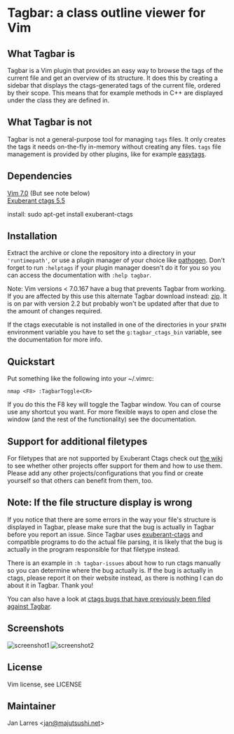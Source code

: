 # Tagbar: a class outline viewer for Vim

## What Tagbar is

Tagbar is a Vim plugin that provides an easy way to browse the tags of the
current file and get an overview of its structure. It does this by creating a
sidebar that displays the ctags-generated tags of the current file, ordered by
their scope. This means that for example methods in C++ are displayed under
the class they are defined in.

## What Tagbar is not

Tagbar is not a general-purpose tool for managing `tags` files. It only
creates the tags it needs on-the-fly in-memory without creating any files.
`tags` file management is provided by other plugins, like for example
[easytags](https://github.com/xolox/vim-easytags).

## Dependencies

[Vim 7.0](http://www.vim.org/) (But see note below)  
[Exuberant ctags 5.5](http://ctags.sourceforge.net/)

install: sudo apt-get install exuberant-ctags

## Installation

Extract the archive or clone the repository into a directory in your
`'runtimepath'`, or use a plugin manager of your choice like
[pathogen](https://github.com/tpope/vim-pathogen). Don't forget to run
`:helptags` if your plugin manager doesn't do it for you so you can access the
documentation with `:help tagbar`.

Note: Vim versions < 7.0.167 have a bug that prevents Tagbar from working. If
you are affected by this use this alternate Tagbar download instead:
[zip](https://github.com/majutsushi/tagbar/zipball/70fix). It is on par with
version 2.2 but probably won't be updated after that due to the amount of
changes required.

If the ctags executable is not installed in one of the directories in your
`$PATH` environment variable you have to set the `g:tagbar_ctags_bin`
variable, see the documentation for more info.

## Quickstart

Put something like the following into your ~/.vimrc:

```vim
nmap <F8> :TagbarToggle<CR>
```

If you do this the F8 key will toggle the Tagbar window. You can of course use
any shortcut you want. For more flexible ways to open and close the window
(and the rest of the functionality) see the documentation.

## Support for additional filetypes

For filetypes that are not supported by Exuberant Ctags check out [the
wiki](https://github.com/majutsushi/tagbar/wiki) to see whether other projects
offer support for them and how to use them. Please add any other
projects/configurations that you find or create yourself so that others can
benefit from them, too.

## Note: If the file structure display is wrong

If you notice that there are some errors in the way your file's structure is
displayed in Tagbar, please make sure that the bug is actually in Tagbar
before you report an issue. Since Tagbar uses
[exuberant-ctags](http://ctags.sourceforge.net/) and compatible programs to do
the actual file parsing, it is likely that the bug is actually in the program
responsible for that filetype instead.

There is an example in `:h tagbar-issues` about how to run ctags manually so
you can determine where the bug actually is. If the bug is actually in ctags,
please report it on their website instead, as there is nothing I can do about
it in Tagbar. Thank you!

You can also have a look at [ctags bugs that have previously been filed
against Tagbar](https://github.com/majutsushi/tagbar/issues?labels=ctags-bug&page=1&state=closed).

## Screenshots

![screenshot1](https://i.imgur.com/Sf9Ls2r.png)
![screenshot2](https://i.imgur.com/n4bpPv3.png)

## License

Vim license, see LICENSE

## Maintainer

Jan Larres <[jan@majutsushi.net](mailto:jan@majutsushi.net)>
